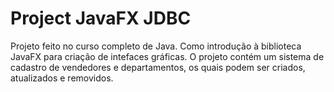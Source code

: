 # Project JavaFX JDBC

Projeto feito no curso completo de Java. Como introdução à biblioteca JavaFX para criação de intefaces gráficas.
O projeto contém um sistema de cadastro de vendedores e departamentos, os quais podem ser criados, atualizados e removidos.
